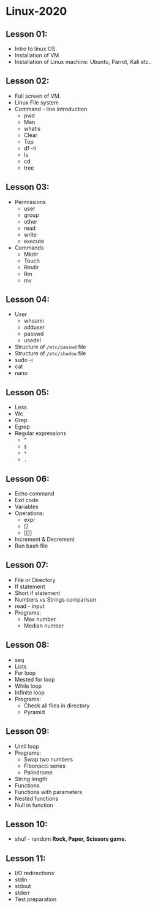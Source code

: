 # Linux-2020

## Lesson 01:
* Intro to linux OS. 
* Installation of VM
* Installation of Linux machine: Ubuntu, Parrot, Kali etc..

## Lesson 02:
* Full screen of VM. 
* Linux File system
* Command - line introduction
  * pwd
  * Man
  * whatis
  * Clear
  * Top
  * df -h
  * ls
  * cd
  * tree


## Lesson 03:
* Permissions
  * user
  * group
  * other
  * read
  * write
  * execute
* Commands
  * Mkdir
  * Touch
  * Rmdir
  * Rm
  * mv

## Lesson 04:
* User
  * whoami
  * adduser
  * passwd
  * usedel
* Structure of `/etc/passwd` file
* Structure of `/etc/shadow` file
* sudo -i
* cat
* nano

## Lesson 05:
* Less
* Wc
* Grep
* Egrep
* Regular expressions
  * `^`
  * `$`
  * `*`
  * `.`

## Lesson 06:
* Echo command
* Exit code
* Variables
* Operations:
  * expr
  * []
  * [[]]
* Increment & Decrement
* Run bash file

## Lesson 07:
* File or Directory
* If statement
* Short if statement
* Numbers vs Strings comparison
* read - input
* Programs: 
  * Max number
  * Median number
 
## Lesson 08:
* seq
* Lists
* For loop
* Mested for loop
* While loop
* Infinite loop
* Programs:
  * Check all files in directory
  * Pyramid
 
## Lesson 09:
* Until loop
* Programs:
   * Swap two numbers
   * Fibonacci series
   * Palindrome 
* String length
* Functions
* Functions with parameters
* Nested functions
* Null in function

## Lesson 10:
* shuf - random
**Rock, Paper, Scissors game.** 

## Lesson 11:
* I/O redirections:
 * stdin
 * stdout
 * stderr
* Test preparation











